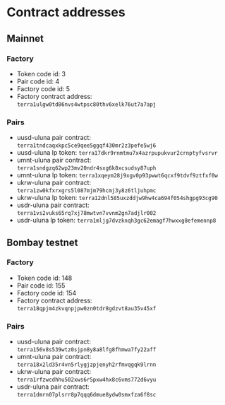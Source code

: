 # Contract addresses

## Mainnet

### Factory
- Token code id: 3
- Pair code id: 4
- Factory code id: 5
- Factory contract address: `terra1ulgw0td86nvs4wtpsc80thv6xelk76ut7a7apj`

### Pairs
- uusd-uluna pair contract: `terra1tndcaqxkpc5ce9qee5ggqf430mr2z3pefe5wj6`
- uusd-uluna lp token: `terra17dkr9rnmtmu7x4azrpupukvur2crnptyfvsrvr`
- umnt-uluna pair contract: `terra1sndgzq62wp23mv20ndr4sxg6k8xcsudsy87uph`
- umnt-uluna lp token: `terra1xqeym28j9xgv0p93pwwt6qcxf9tdvf9ztfxf0w`
- ukrw-uluna pair contract: `terra1zw0kfxrxgrs5l087mjm79hcmj3y8z6tljuhpmc`
- ukrw-uluna lp token: `terra12dnl585uxzddjw9hw4ca694f054shgpg93cg90`
- usdr-uluna pair contract: `terra1vs2vuks65rq7xj78mwtvn7vvnm2gn7adjlr002`
- usdr-uluna lp token: `terra1mljg7dvzknqh3gc62emagf7hwxxg8efemennp8`

## Bombay testnet

### Factory
- Token code id: 148
- Pair code id: 155
- Factory code id: 154
- Factory contract address: `terra18qpjm4zkvqnpjpw0zn0tdr8gdzvt8au35v45xf`

### Pairs
- uusd-uluna pair contract: `terra156v8s539wtz0sjpn8y8a8lfg8fhmwa7fy22aff`
- umnt-uluna pair contract: `terra18x2ld35r4vn5rlygjzpjenyh2rfmvqgqk9lrnn`
- ukrw-uluna pair contract: `terra1rfzwcdhhu502xws6r5pxw4hx8c6vms772d6vyu`
- usdr-uluna pair contract: `terra1dmrn07plsrr8p7qqq6dmue8ydw0smxfza6f8sc`

